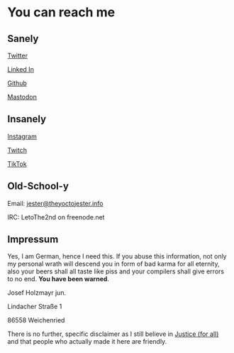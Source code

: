# You can reach me

## Sanely

[Twitter](https://twitter.com/TheYoctoJester)

[Linked In](https://www.linkedin.com/in/josef-holzmayr-khosh-amoz-a5082219a)

[Github](https://github.com/TheYoctoJester)

<a rel="me" href="https://fosstodon.org/@theyoctojester">Mastodon</a>

## Insanely

[Instagram](https://www.instagram.com/theyoctojester/)

[Twitch](https://www.twitch.tv/letoatreidesthe2nd)

[TikTok](https://www.tiktok.com/@theyoctojester)

## Old-School-y

Email: jester@theyoctojester.info

IRC: LetoThe2nd on freenode.net

## Impressum

Yes, I am German, hence I need this. If you abuse this information, not only my personal wrath will descend you in form of bad karma for all eternity, also your beers shall all taste like piss and your compilers shall give errors to no end. **You have been warned**.

Josef Holzmayr jun.

Lindacher Straße 1

86558 Weichenried

There is no further, specific disclaimer as I still believe in [Justice (for all)](https://easyrechtssicher.de/disclaimer) and that people who actually made it here are friendly.
